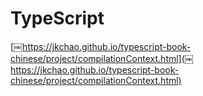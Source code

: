 # TypeScript

[￼https://jkchao.github.io/typescript-book-chinese/project/compilationContext.html](￼https://jkchao.github.io/typescript-book-chinese/project/compilationContext.html)